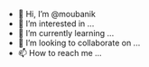 - 👋 Hi, I’m @moubanik
- 👀 I’m interested in ...
- 🌱 I’m currently learning ...
- 💞️ I’m looking to collaborate on ...
- 📫 How to reach me ...

<!---
moubanik/moubanik is a ✨ special ✨ repository because its `README.md` (this file) appears on your GitHub profile.
You can click the Preview link to take a look at your changes.
--->
